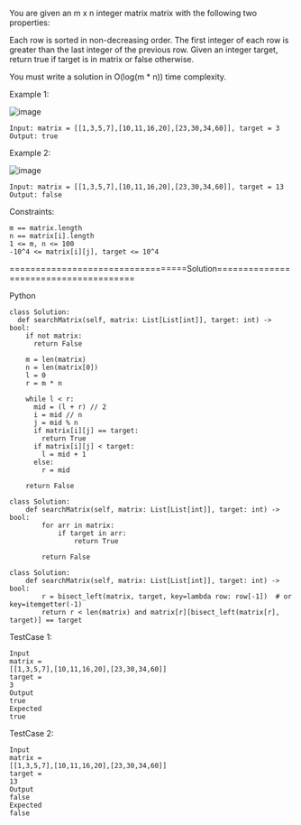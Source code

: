 You are given an m x n integer matrix matrix with the following two properties:

Each row is sorted in non-decreasing order.
The first integer of each row is greater than the last integer of the previous row.
Given an integer target, return true if target is in matrix or false otherwise.

You must write a solution in O(log(m * n)) time complexity.


Example 1:

![image](https://github.com/Pughal/leetcode_solutions/assets/22728867/2ffc9b0d-a805-4066-8252-62ceeee5fc24)

```
Input: matrix = [[1,3,5,7],[10,11,16,20],[23,30,34,60]], target = 3
Output: true
```

Example 2:

![image](https://github.com/Pughal/leetcode_solutions/assets/22728867/2e7cac2e-68a8-406c-bb4d-6011c9195078)

```
Input: matrix = [[1,3,5,7],[10,11,16,20],[23,30,34,60]], target = 13
Output: false
``` 

Constraints:
```
m == matrix.length
n == matrix[i].length
1 <= m, n <= 100
-10^4 <= matrix[i][j], target <= 10^4
```


==================================Solution======================================

Python

```
class Solution:
  def searchMatrix(self, matrix: List[List[int]], target: int) -> bool:
    if not matrix:
      return False

    m = len(matrix)
    n = len(matrix[0])
    l = 0
    r = m * n

    while l < r:
      mid = (l + r) // 2
      i = mid // n
      j = mid % n
      if matrix[i][j] == target:
        return True
      if matrix[i][j] < target:
        l = mid + 1
      else:
        r = mid

    return False
```

```
class Solution:
    def searchMatrix(self, matrix: List[List[int]], target: int) -> bool:
        for arr in matrix:
            if target in arr:
                return True            
        
        return False
```

```
class Solution:
    def searchMatrix(self, matrix: List[List[int]], target: int) -> bool:
        r = bisect_left(matrix, target, key=lambda row: row[-1])  # or key=itemgetter(-1)
        return r < len(matrix) and matrix[r][bisect_left(matrix[r], target)] == target
```

TestCase 1:
```
Input
matrix =
[[1,3,5,7],[10,11,16,20],[23,30,34,60]]
target =
3
Output
true
Expected
true
```

TestCase 2:
```
Input
matrix =
[[1,3,5,7],[10,11,16,20],[23,30,34,60]]
target =
13
Output
false
Expected
false
```
